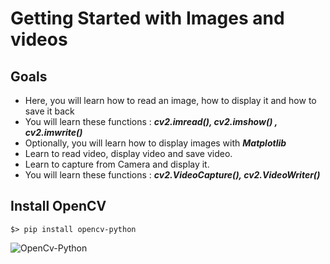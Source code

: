 
# Getting Started with Images and videos

## Goals

+ Here, you will learn how to read an image, how to display it and how to save it back
+ You will learn these functions : ***cv2.imread(), cv2.imshow() , cv2.imwrite()***
+ Optionally, you will learn how to display images with ***Matplotlib***
+ Learn to read video, display video and save video.
+ Learn to capture from Camera and display it.
+ You will learn these functions : ***cv2.VideoCapture(), cv2.VideoWriter()***


## Install OpenCV

    $> pip install opencv-python

![OpenCv-Python](http://www.vorobotics.com/wiki/images/d/d0/Opencv-python.png)



